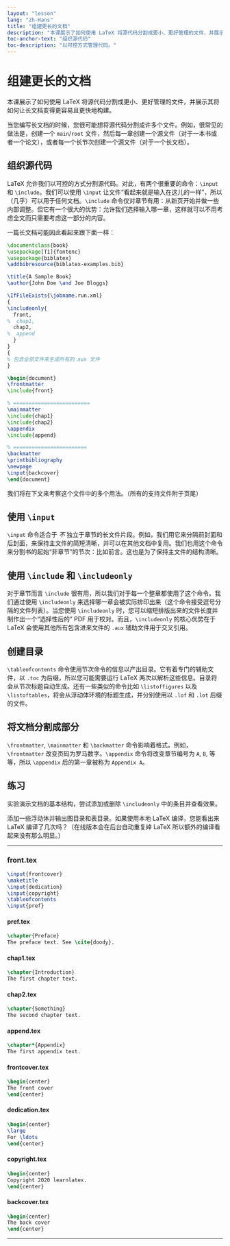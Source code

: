 ```yaml
---
layout: "lesson"
lang: "zh-Hans"
title: "组建更长的文档"
description: "本课展示了如何使用 LaTeX 将源代码分割成更小、更好管理的文件，并展示其将如何让长文档变得更容易且更快地构建。"
toc-anchor-text: "组织源代码"
toc-description: "以可控方式管理代码。"
---
```


# 组建更长的文档

<script>
preincludes = {
 "pre0": {
    "pre1": "front.tex",
    "pre2": "pref.tex",
    "pre3": "chap1.tex",
    "pre4": "chap2.tex",
    "pre5": "append.tex",
    "pre6": "frontcover.tex",
    "pre7": "dedication.tex",
    "pre8": "copyright.tex",
    "pre9": "backcover.tex",
   }
}
</script>

<span
  class="summary">本课展示了如何使用 LaTeX 将源代码分割成更小、更好管理的文件，并展示其将如何让长文档变得更容易且更快地构建。</span>

当您编写长文档的时候，您很可能想将源代码分割成许多个文件。例如，很常见的做法是，创建一个 `main`/`root` 文件，然后每一章创建一个源文件（对于一本书或者一个论文），或者每一个长节次创建一个源文件（对于一个长文档）。

## 组织源代码

LaTeX 允许我们以可控的方式分割源代码。对此，有两个很重要的命令：`\input` 和 `\include`。我们可以使用 `\input` 让文件“看起来就是输入在这儿的一样”，所以（几乎）可以用于任何文档。`\include` 命令仅对章节有用：从新页开始并做一些内部调整。但它有一个很大的优势：允许我们选择输入哪一章，这样就可以不用考虑全文而只需要考虑这一部分的内容。

一篇长文档可能因此看起来跟下面一样：

<!-- pre0 {% raw %} -->
```latex
\documentclass{book}
\usepackage[T1]{fontenc}
\usepackage{biblatex}
\addbibresource{biblatex-examples.bib}

\title{A Sample Book}
\author{John Doe \and Joe Bloggs}

\IfFileExists{\jobname.run.xml}
{
\includeonly{
  front,
%  chap1,
  chap2,
%  append
  }
}
{
% 包含全部文件来生成所有的 aux 文件
}

\begin{document}
\frontmatter
\include{front}

% =========================
\mainmatter
\include{chap1}
\include{chap2}
\appendix
\include{append}

% ========================
\backmatter
\printbibliography
\newpage
\input{backcover}
\end{document}
```
<!-- {% endraw %} -->

我们将在下文来考察这个文件中的多个用法。（所有的支持文件附于页尾）

## 使用 `\input`

`\input` 命令适合于 _不_ 独立于章节的长文件片段。例如，我们用它来分隔前封面和后封面，来保持主文件的简短清晰，并可以在其他文档中复用。我们也用这个命令来分割书的起始“非章节”的节次：比如前言。这也是为了保持主文件的结构清晰。

## 使用 `\include` 和 `\includeonly`

对于章节而言 `\include` 很有用，所以我们对于每一个整章都使用了这个命令。我们通过使用 `\includeonly` 来选择哪一章会被实际排印出来（这个命令接受逗号分隔的文件列表）。当您使用 `\includeonly` 时，您可以缩短排版出来的文件长度并制作出一个“选择性后的” PDF 用于校对。而且，`\includeonly` 的核心优势在于 LaTeX 会使用其他所有包含进来文件的 `.aux` 辅助文件用于交叉引用。

## 创建目录

`\tableofcontents` 命令使用节次命令的信息以产出目录。它有着专门的辅助文件，以 `.toc` 为后缀，所以您可能需要运行 LaTeX 两次以解析这些信息。目录将会从节次标题自动生成。还有一些类似的命令比如 `\listoffigures` 以及 `\listoftables`，将会从浮动体环境的标题生成，并分别使用以 `.lof` 和 `.lot` 后缀的文件。

## 将文档分割成部分

`\frontmatter`, `\mainmatter` 和 `\backmatter` 命令影响着格式。例如，`\frontmatter` 改变页码为罗马数字。`\appendix` 命令将改变章节编号为 `A`, `B`, 等等，所以 `\appendix` 后的第一章被称为 `Appendix A`。

## 练习

实验演示文档的基本结构，尝试添加或删除 `\includeonly` 中的条目并查看效果。

添加一些浮动体并输出图目录和表目录。如果使用本地 LaTeX 编译，您能看出来 LaTeX 编译了几次吗？（在线版本会在后台自动重复婞 LaTeX 所以额外的编译看起来没有那么明显。）

----

### front.tex
<!-- pre1 {% raw %} -->
```latex
\input{frontcover}
\maketitle
\input{dedication}
\input{copyright}
\tableofcontents
\input{pref}
```

#### pref.tex
<!-- pre2 {% raw %} -->
```latex
\chapter{Preface}
The preface text. See \cite{doody}.
```
<!-- {% endraw %} -->

#### chap1.tex
<!-- pre3 {% raw %} -->
```latex
\chapter{Introduction}
The first chapter text.
```
<!-- {% endraw %} -->

#### chap2.tex
<!-- pre4 {% raw %} -->
```latex
\chapter{Something}
The second chapter text.
```
<!-- {% endraw %} -->

####  append.tex
<!-- pre5 {% raw %} -->
```latex
\chapter*{Appendix}
The first appendix text.
```
<!-- {% endraw %} -->

#### frontcover.tex
<!-- pre6 {% raw %} -->
```latex
\begin{center}
The front cover
\end{center}
```
<!-- {% endraw %} -->

#### dedication.tex
<!-- pre7 {% raw %} -->
```latex
\begin{center}
\large
For \ldots
\end{center}
```
<!-- {% endraw %} -->

#### copyright.tex
<!-- pre8 {% raw %} -->
```latex
\begin{center}
Copyright 2020 learnlatex.
\end{center}
```
<!-- {% endraw %} -->

#### backcover.tex
<!-- pre9 {% raw %} -->
```latex
\begin{center}
The back cover
\end{center}
```
<!-- {% endraw %} -->

----
